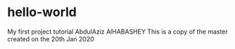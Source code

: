 # hello-world
My first project tutorial
AbdulAziz AlHABASHEY
This is a copy of the master created on the 20th Jan 2020
